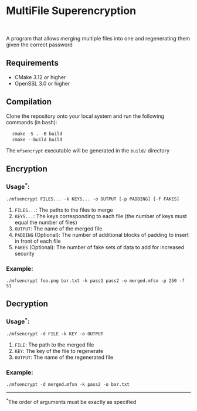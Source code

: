 <h1>MultiFile Superencryption</h1>
<br />

<p>A program that allows merging multiple files into one and regenerating them given the correct password</p>

<h2>Requirements</h2>
<ul>
  <li>CMake 3.12 or higher</li>
  <li>OpenSSL 3.0 or higher</li>
</ul>

<h2>Compilation</h2>
<p>Clone the repository onto your local system and run the following commands (in bash):</p>
<pre>
  <code>cmake -S . -B build</code>
  <code>cmake --build build</code>
</pre>
The <code>mfsencrypt</code> executable will be generated in the <code>build/</code> directory

<h2>Encryption</h2>
<h3>Usage<sup>*</sup>:</h3>
<pre><code>./mfsencrypt FILES... -k KEYS... -o OUTPUT [-p PADDING] [-f FAKES]</code></pre>
<ol>
  <li><code>FILES...</code>: The paths to the files to merge</li>
  <li><code>KEYS...</code>: The keys corresponding to each file (the number of keys must equal the number of files)</li>
  <li><code>OUTPUT</code>: The name of the merged file</li>
  <li><code>PADDING</code> (Optional): The number of additional blocks of padding to insert in front of each file</li>
  <li><code>FAKES</code> (Optional): The number of fake sets of data to add for increased security</li>
</ol>

<h3>Example:</h3>
<pre><code>./mfsencrypt foo.png bar.txt -k pass1 pass2 -o merged.mfsn -p 250 -f 51</code></pre>

<h2>Decryption</h2>
<h3>Usage<sup>*</sup>:</h3>
<pre><code>./mfsencrypt -d FILE -k KEY -o OUTPUT</code></pre>
<ol>
  <li><code>FILE</code>: The path to the merged file</li>
  <li><code>KEY</code>: The key of the file to regenerate</li>
  <li><code>OUTPUT</code>: The name of the regenerated file</li>
</ol>

<h3>Example:</h3>
<pre><code>./mfsencrypt -d merged.mfsn -k pass2 -o bar.txt</code></pre>

<hr />
<p><sup>*</sup>The order of arguments must be exactly as specified</p>
